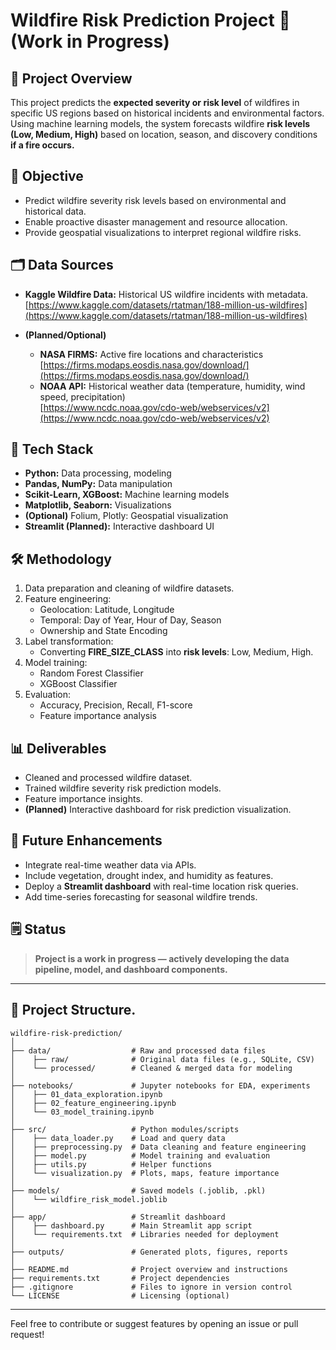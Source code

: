 # Wildfire Risk Prediction Project 🚧 (Work in Progress)

## 📌 Project Overview
This project predicts the **expected severity or risk level** of wildfires in specific US regions based on historical incidents and environmental factors. Using machine learning models, the system forecasts wildfire **risk levels (Low, Medium, High)** based on location, season, and discovery conditions **if a fire occurs.**

## 🎯 Objective
- Predict wildfire severity risk levels based on environmental and historical data.
- Enable proactive disaster management and resource allocation.
- Provide geospatial visualizations to interpret regional wildfire risks.

## 🗂️ Data Sources
- **Kaggle Wildfire Data:** Historical US wildfire incidents with metadata.  
  [https://www.kaggle.com/datasets/rtatman/188-million-us-wildfires](https://www.kaggle.com/datasets/rtatman/188-million-us-wildfires)

- **(Planned/Optional)**
  - **NASA FIRMS:** Active fire locations and characteristics  
    [https://firms.modaps.eosdis.nasa.gov/download/](https://firms.modaps.eosdis.nasa.gov/download/)
  - **NOAA API:** Historical weather data (temperature, humidity, wind speed, precipitation)  
    [https://www.ncdc.noaa.gov/cdo-web/webservices/v2](https://www.ncdc.noaa.gov/cdo-web/webservices/v2)

## 🧰 Tech Stack
- **Python:** Data processing, modeling
- **Pandas, NumPy:** Data manipulation
- **Scikit-Learn, XGBoost:** Machine learning models
- **Matplotlib, Seaborn:** Visualizations
- **(Optional)** Folium, Plotly: Geospatial visualization
- **Streamlit (Planned):** Interactive dashboard UI

## 🛠️ Methodology
1. Data preparation and cleaning of wildfire datasets.
2. Feature engineering:
   - Geolocation: Latitude, Longitude
   - Temporal: Day of Year, Hour of Day, Season
   - Ownership and State Encoding
3. Label transformation:
   - Converting **FIRE_SIZE_CLASS** into **risk levels**: Low, Medium, High.
4. Model training:
   - Random Forest Classifier
   - XGBoost Classifier
5. Evaluation:
   - Accuracy, Precision, Recall, F1-score
   - Feature importance analysis

## 📊 Deliverables
- Cleaned and processed wildfire dataset.
- Trained wildfire severity risk prediction models.
- Feature importance insights.
- **(Planned)** Interactive dashboard for risk prediction visualization.

## 🚀 Future Enhancements
- Integrate real-time weather data via APIs.
- Include vegetation, drought index, and humidity as features.
- Deploy a **Streamlit dashboard** with real-time location risk queries.
- Add time-series forecasting for seasonal wildfire trends.

## 🗒️ Status
> **Project is a work in progress — actively developing the data pipeline, model, and dashboard components.**

---
## 📁 Project Structure.


```
wildfire-risk-prediction/
│
├── data/                  # Raw and processed data files
│    ├── raw/              # Original data files (e.g., SQLite, CSV)
│    └── processed/        # Cleaned & merged data for modeling
│
├── notebooks/             # Jupyter notebooks for EDA, experiments
│    ├── 01_data_exploration.ipynb
│    ├── 02_feature_engineering.ipynb
│    └── 03_model_training.ipynb
│
├── src/                   # Python modules/scripts
│    ├── data_loader.py    # Load and query data
│    ├── preprocessing.py  # Data cleaning and feature engineering
│    ├── model.py          # Model training and evaluation
│    ├── utils.py          # Helper functions
│    └── visualization.py  # Plots, maps, feature importance
│
├── models/                # Saved models (.joblib, .pkl)
│    └── wildfire_risk_model.joblib
│
├── app/                   # Streamlit dashboard
│    ├── dashboard.py      # Main Streamlit app script
│    └── requirements.txt  # Libraries needed for deployment
│
├── outputs/               # Generated plots, figures, reports
│
├── README.md              # Project overview and instructions
├── requirements.txt       # Project dependencies
├── .gitignore             # Files to ignore in version control
└── LICENSE                # Licensing (optional)
```
---

Feel free to contribute or suggest features by opening an issue or pull request!